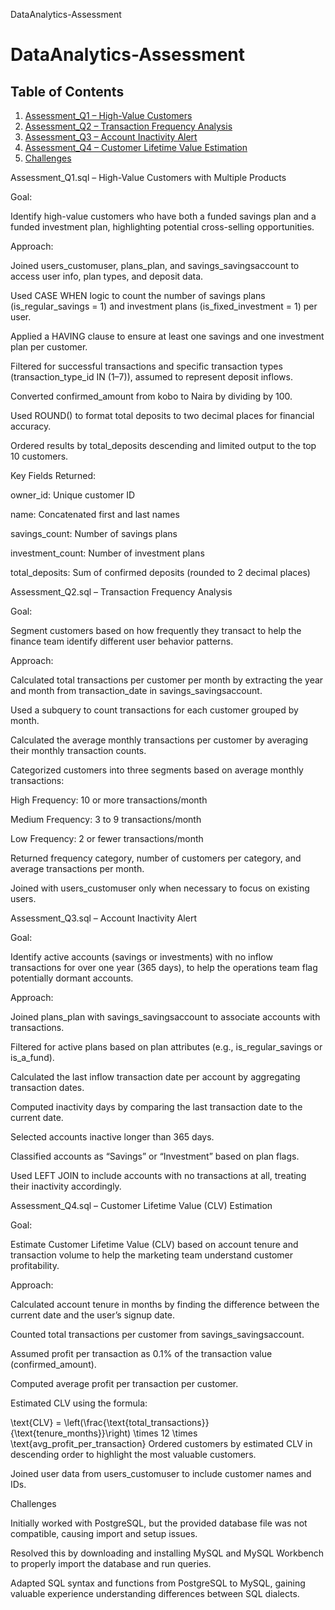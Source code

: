 DataAnalytics-Assessment

# DataAnalytics-Assessment

## Table of Contents

1. [Assessment_Q1 – High-Value Customers](#assessment_q1---high-value-customers-with-multiple-products)
3. [Assessment_Q2 – Transaction Frequency Analysis](#assessment_q2---transaction-frequency-analysis)
4. [Assessment_Q3 – Account Inactivity Alert](#assessment_q3---account-inactivity-alert)
5. [Assessment_Q4 – Customer Lifetime Value Estimation](#assessment_q4---customer-lifetime-value-clv-estimation)
6. [Challenges](#challenges)

Assessment_Q1.sql – High-Value Customers with Multiple Products

Goal:

Identify high-value customers who have both a funded savings plan and a funded investment plan, highlighting potential cross-selling opportunities.

Approach:

Joined users_customuser, plans_plan, and savings_savingsaccount to access user info, plan types, and deposit data.

Used CASE WHEN logic to count the number of savings plans (is_regular_savings = 1) and investment plans (is_fixed_investment = 1) per user.

Applied a HAVING clause to ensure at least one savings and one investment plan per customer.

Filtered for successful transactions and specific transaction types (transaction_type_id IN (1–7)), assumed to represent deposit inflows.

Converted confirmed_amount from kobo to Naira by dividing by 100.

Used ROUND() to format total deposits to two decimal places for financial accuracy.

Ordered results by total_deposits descending and limited output to the top 10 customers.

Key Fields Returned:

owner_id: Unique customer ID

name: Concatenated first and last names

savings_count: Number of savings plans

investment_count: Number of investment plans

total_deposits: Sum of confirmed deposits (rounded to 2 decimal places)

Assessment_Q2.sql – Transaction Frequency Analysis

Goal:

Segment customers based on how frequently they transact to help the finance team identify different user behavior patterns.

Approach:

Calculated total transactions per customer per month by extracting the year and month from transaction_date in savings_savingsaccount.

Used a subquery to count transactions for each customer grouped by month.

Calculated the average monthly transactions per customer by averaging their monthly transaction counts.

Categorized customers into three segments based on average monthly transactions:

High Frequency: 10 or more transactions/month

Medium Frequency: 3 to 9 transactions/month

Low Frequency: 2 or fewer transactions/month

Returned frequency category, number of customers per category, and average transactions per month.

Joined with users_customuser only when necessary to focus on existing users.

Assessment_Q3.sql – Account Inactivity Alert

Goal:

Identify active accounts (savings or investments) with no inflow transactions for over one year (365 days), to help the operations team flag potentially dormant accounts.

Approach:

Joined plans_plan with savings_savingsaccount to associate accounts with transactions.

Filtered for active plans based on plan attributes (e.g., is_regular_savings or is_a_fund).

Calculated the last inflow transaction date per account by aggregating transaction dates.

Computed inactivity days by comparing the last transaction date to the current date.

Selected accounts inactive longer than 365 days.

Classified accounts as “Savings” or “Investment” based on plan flags.

Used LEFT JOIN to include accounts with no transactions at all, treating their inactivity accordingly.

Assessment_Q4.sql – Customer Lifetime Value (CLV) Estimation

Goal:

Estimate Customer Lifetime Value (CLV) based on account tenure and transaction volume to help the marketing team understand customer profitability.

Approach:

Calculated account tenure in months by finding the difference between the current date and the user’s signup date.

Counted total transactions per customer from savings_savingsaccount.

Assumed profit per transaction as 0.1% of the transaction value (confirmed_amount).

Computed average profit per transaction per customer.

Estimated CLV using the formula:

\text{CLV} = \left(\frac{\text{total_transactions}}{\text{tenure_months}}\right) \times 12 \times \text{avg_profit_per_transaction}
Ordered customers by estimated CLV in descending order to highlight the most valuable customers.

Joined user data from users_customuser to include customer names and IDs.

Challenges

Initially worked with PostgreSQL, but the provided database file was not compatible, causing import and setup issues.

Resolved this by downloading and installing MySQL and MySQL Workbench to properly import the database and run queries.

Adapted SQL syntax and functions from PostgreSQL to MySQL, gaining valuable experience understanding differences between SQL dialects.
